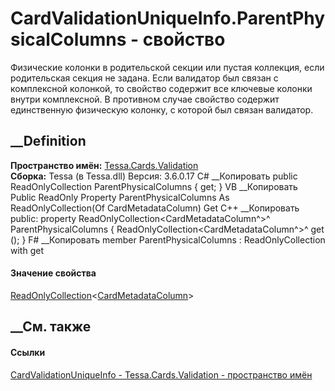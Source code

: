 # CardValidationUniqueInfo.ParentPhysicalColumns - свойство
Физические колонки в родительской секции или пустая коллекция, если
родительская секция не задана. Если валидатор был связан с комплексной
колонкой, то свойство содержит все ключевые колонки внутри комплексной. В
противном случае свойство содержит единственную физическую колонку, с которой
был связан валидатор.
## __Definition
 **Пространство имён:** [Tessa.Cards.Validation](N_Tessa_Cards_Validation.htm)  
 **Сборка:** Tessa (в Tessa.dll) Версия: 3.6.0.17
C# __Копировать
     public ReadOnlyCollection<CardMetadataColumn> ParentPhysicalColumns { get; }
VB __Копировать
     Public ReadOnly Property ParentPhysicalColumns As ReadOnlyCollection(Of CardMetadataColumn)
    	Get
C++ __Копировать
     public:
    property ReadOnlyCollection<CardMetadataColumn^>^ ParentPhysicalColumns {
    	ReadOnlyCollection<CardMetadataColumn^>^ get ();
    }
F# __Копировать
     member ParentPhysicalColumns : ReadOnlyCollection<CardMetadataColumn> with get
#### Значение свойства
[ReadOnlyCollection](https://learn.microsoft.com/dotnet/api/system.collections.objectmodel.readonlycollection-1)<[CardMetadataColumn](T_Tessa_Cards_Metadata_CardMetadataColumn.htm)>
##  __См. также
#### Ссылки
[CardValidationUniqueInfo -
](T_Tessa_Cards_Validation_CardValidationUniqueInfo.htm)
[Tessa.Cards.Validation - пространство имён](N_Tessa_Cards_Validation.htm)
